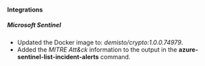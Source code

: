 
#### Integrations

##### Microsoft Sentinel
- Updated the Docker image to: *demisto/crypto:1.0.0.74979*.
- Added the *MITRE Att&ck* information to the output in the **azure-sentinel-list-incident-alerts** command.


